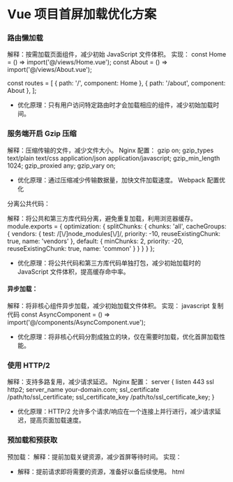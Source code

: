 # Vue 项目首屏加载优化方案

### 路由懒加载

解释：按需加载页面组件，减少初始 JavaScript 文件体积。
实现：
const Home = () => import('@/views/Home.vue');
const About = () => import('@/views/About.vue');

const routes = [
  { path: '/', component: Home },
  { path: '/about', component: About },
];

- 优化原理：只有用户访问特定路由时才会加载相应的组件，减少初始加载时间。


### 服务端开启 Gzip 压缩

解释：压缩传输的文件，减少文件大小。
Nginx 配置：
gzip on;
gzip_types text/plain text/css application/json application/javascript;
gzip_min_length 1024;
gzip_proxied any;
gzip_vary on;

- 优化原理：通过压缩减少传输数据量，加快文件加载速度。
Webpack 配置优化

分离公共代码：

解释：将公共和第三方库代码分离，避免重复加载，利用浏览器缓存。
module.exports = {
  optimization: {
    splitChunks: {
      chunks: 'all',
      cacheGroups: {
        vendors: {
          test: /[\\/]node_modules[\\/]/,
          priority: -10,
          reuseExistingChunk: true,
          name: 'vendors'
        },
        default: {
          minChunks: 2,
          priority: -20,
          reuseExistingChunk: true,
          name: 'common'
        }
      }
    }
  }
};
- 优化原理：将公共代码和第三方库代码单独打包，减少初始加载时的 JavaScript 文件体积，提高缓存命中率。

#### 异步加载：

解释：将非核心组件异步加载，减少初始加载文件体积。
实现：
javascript
复制代码
const AsyncComponent = () => import('@/components/AsyncComponent.vue');
- 优化原理：将非核心代码分割成独立的块，仅在需要时加载，优化首屏加载性能。

### 使用 HTTP/2

解释：支持多路复用，减少请求延迟。
Nginx 配置：
server {
  listen 443 ssl http2;
  server_name your-domain.com;
  ssl_certificate /path/to/ssl_certificate;
  ssl_certificate_key /path/to/ssl_certificate_key;
}
- 优化原理：HTTP/2 允许多个请求/响应在一个连接上并行进行，减少请求延迟，提高页面加载速度。


### 预加载和预获取

预加载：
解释：提前加载关键资源，减少首屏等待时间。
实现：
<link rel="preload" href="/static/main.js" as="script">

- 解释：提前请求即将需要的资源，准备好以备后续使用。
html
<link rel="prefetch" href="/static/async-component.js">